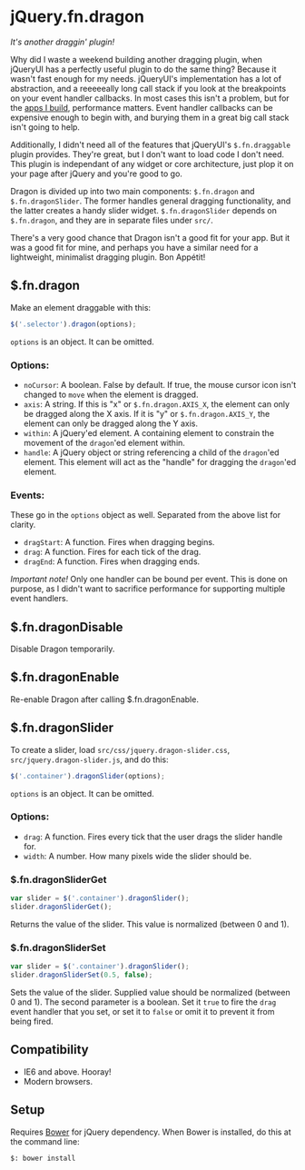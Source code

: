 # jQuery.fn.dragon

*It's another draggin' plugin!*

Why did I waste a weekend building another dragging plugin, when jQueryUI has a
perfectly useful plugin to do the same thing?  Because it wasn't fast enough
for my needs.  jQueryUI's implementation has a lot of abstraction, and a
reeeeeally long call stack if you look at the breakpoints on your event handler
callbacks.  In most cases this isn't a problem, but for the [apps I
build](https://github.io/jeremyckahn/stylie), performance matters.  Event
handler callbacks can be expensive enough to begin with, and burying them in a
great big call stack isn't going to help.

Additionally, I didn't need all of the features that jQueryUI's
`$.fn.draggable` plugin provides.  They're great, but I don't want to load code
I don't need.  This plugin is independant of any widget or core architecture,
just plop it on your page after jQuery and you're good to go.

Dragon is divided up into two main components: `$.fn.dragon` and
`$.fn.dragonSlider`.  The former handles general dragging functionality, and
the latter creates a handy slider widget.  `$.fn.dragonSlider` depends on
`$.fn.dragon`, and they are in separate files under `src/`.

There's a very good chance that Dragon isn't a good fit for your app.  But it
was a good fit for mine, and perhaps you have a similar need for a lightweight,
minimalist dragging plugin.  Bon Appétit!

## $.fn.dragon

Make an element draggable with this:

````javascript
$('.selector').dragon(options);
````

`options` is an object.  It can be omitted.

### Options:

  * `noCursor`: A boolean.  False by default.  If true, the mouse cursor icon
    isn't changed to `move` when the element is dragged.
  * `axis`: A string.  If this is "x" or `$.fn.dragon.AXIS_X`, the element can
    only be dragged along the X axis.  If it is "y" or `$.fn.dragon.AXIS_Y`,
    the element can only be dragged along the Y axis.
  * `within`: A jQuery'ed element.  A containing element to constrain the
    movement of the `dragon`'ed element within.
  * `handle`: A jQuery object or string referencing a child of the `dragon`'ed
    element.  This element will act as the "handle" for dragging the
    `dragon`'ed element.

### Events:

These go in the `options` object as well.  Separated from the above list for
clarity.

  * `dragStart`: A function.  Fires when dragging begins.
  * `drag`: A function.  Fires for each tick of the drag.
  * `dragEnd`: A function.  Fires when dragging ends.

_Important note!_ Only one handler can be bound per event.  This is done on
purpose, as I didn't want to sacrifice performance for supporting multiple
event handlers.

## $.fn.dragonDisable

Disable Dragon temporarily.

## $.fn.dragonEnable

Re-enable Dragon after calling $.fn.dragonEnable.

## $.fn.dragonSlider

To create a slider, load `src/css/jquery.dragon-slider.css`,
`src/jquery.dragon-slider.js`,  and do this:

````javascript
$('.container').dragonSlider(options);
````

`options` is an object.  It can be omitted.

### Options:

  * `drag`: A function.  Fires every tick that the user drags the slider handle
    for.
  * `width`: A number.  How many pixels wide the slider should be.

### $.fn.dragonSliderGet

````javascript
var slider = $('.container').dragonSlider();
slider.dragonSliderGet();
````

Returns the value of the slider.  This value is normalized (between 0 and 1).

### $.fn.dragonSliderSet

````javascript
var slider = $('.container').dragonSlider();
slider.dragonSliderSet(0.5, false);
````

Sets the value of the slider.  Supplied value should be normalized (between 0
and 1).  The second parameter is a boolean.  Set it `true` to fire the `drag`
event handler that you set, or set it to `false` or omit it to prevent it from
being fired.

## Compatibility

  * IE6 and above.  Hooray!
  * Modern browsers.

## Setup

Requires [Bower](http://twitter.github.com/bower/) for jQuery dependency.  When
Bower is installed, do this at the command line:

````
$: bower install
````
